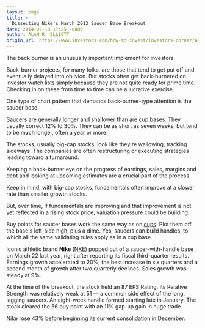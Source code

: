 ```yaml
---
layout: page
title: >-
  Dissecting Nike's March 2013 Saucer Base Breakout
date: 2014-02-18 17:25 -0800
author: ALAN R. ELLIOTT
origin_url: https://www.investors.com/how-to-invest/investors-corner/a-look-at-saucer-bases
---
```





The back burner is an unusually important implement for investors.


Back-burner projects, for many folks, are those that tend to get put off and eventually delayed into oblivion. But stocks often get back-burnered on investor watch lists simply because they are not quite ready for prime time. Checking in on these from time to time can be a lucrative exercise.


One type of chart pattern that demands back-burner-type attention is the saucer base.


Saucers are generally longer and shallower than are cup bases. They usually correct 12% to 30%. They can be as short as seven weeks, but tend to be much longer, often a year or more.


The stocks, usually big-cap stocks, look like they're wallowing, tracking sideways. The companies are often restructuring or executing strategies leading toward a turnaround.


Keeping a back-burner eye on the progress of earnings, sales, margins and debt and looking at upcoming estimates are a crucial part of the process.


Keep in mind, with big-cap stocks, fundamentals often improve at a slower rate than smaller growth stocks.


But, over time, if fundamentals are improving and that improvement is not yet reflected in a rising stock price, valuation pressure could be building.


Buy points for saucer bases work the same way as on [cups](http://education.investors.com/investors-corner/689140-the-cup-with-handle.htm). Plot them off the base's left-side high, plus a dime. Yes, saucers can build handles, to which all the same validating rules apply as in a cup base.


Iconic athletic brand **Nike** ([NKE](https://research.investors.com/quote.aspx?symbol=NKE)) popped out of a saucer-with-handle base on March 22 last year, right after reporting its fiscal third-quarter results. Earnings growth accelerated to 20%, the best increase in six quarters and a second month of growth after two quarterly declines. Sales growth was steady at 9%.


At the time of the breakout, the stock held an 87 EPS Rating. Its Relative Strength was relatively weak at 51 — a common side effect of the long, lagging saucers. An eight-week handle formed starting late in January. The stock cleared the 56 buy point with an 11% gap-up gain in huge trade.


Nike rose 43% before beginning its current consolidation in December.




